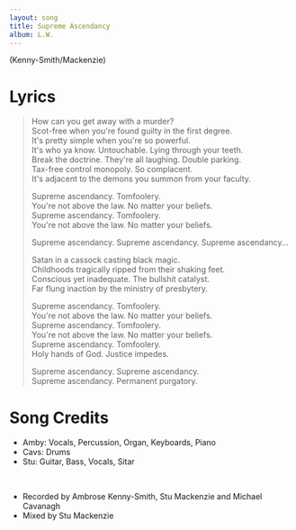 ```yaml
---
layout: song
title: Supreme Ascendancy
album: L.W.
---
```


(Kenny-Smith/Mackenzie)

# Lyrics

> How can you get away with a murder?  
> Scot-free when you're found guilty in the first degree.  
> It's pretty simple when you're so powerful.  
> It's who ya know. Untouchable. Lying through your teeth.  
> Break the doctrine. They're all laughing. Double parking.   
> Tax-free control monopoly. So complacent.  
> It's adjacent to the demons you summon from your faculty.  
>  
> Supreme ascendancy. Tomfoolery.  
> You're not above the law. No matter your beliefs.  
> Supreme ascendancy. Tomfoolery.  
> You're not above the law. No matter your beliefs.  
>  
> Supreme ascendancy. Supreme ascendancy. Supreme ascendancy...  
>  
> Satan in a cassock casting black magic.  
> Childhoods tragically ripped from their shaking feet.  
> Conscious yet inadequate. The bullshit catalyst.  
> Far flung inaction by the ministry of presbytery.  
>  
> Supreme ascendancy. Tomfoolery.  
> You're not above the law. No matter your beliefs.  
> Supreme ascendancy. Tomfoolery.  
> You're not above the law. No matter your beliefs.  
> Supreme ascendancy. Tomfoolery.  
> Holy hands of God. Justice impedes.  
>  
> Supreme ascendancy. Supreme ascendancy.  
> Supreme ascendancy. Permanent purgatory.  

# Song Credits

* Amby: Vocals, Percussion, Organ, Keyboards, Piano
* Cavs: Drums
* Stu: Guitar, Bass, Vocals, Sitar
<br>

* Recorded by Ambrose Kenny-Smith, Stu Mackenzie and Michael Cavanagh
* Mixed by Stu Mackenzie

